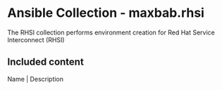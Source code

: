 # Ansible Collection - maxbab.rhsi
The RHSI collection performs environment creation for Red Hat Service Interconnect (RHSI)

## Included content

Name | Description

